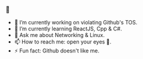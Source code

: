 ### 👋



- 🔭 I’m currently working on violating Github's TOS.
- 🌱 I’m currently learning ReactJS, Cpp & C#.
- 💬 Ask me about Networking & Linux.
- 📫 How to reach me: open your eyes 👀.
- ⚡ Fun fact: Github doesn't like me.

